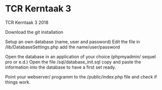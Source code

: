 # TCR Kerntaak 3

TCR Kerntaak 3 2018

Download the git installation

Setup an own database (name, user and password)
Edit the file in /lib/DatabaseSettings.php
add the name/user/password

Open the database in an application of your choice (phpmyadmin/ sequel pro or e.d.)
Open the file /sql/database_init.sql 
copy and paste the information into the database to have a first set ready.

Point your webserver/ programm to the /public/index.php file and check if things work.

